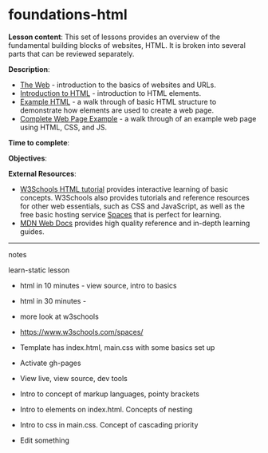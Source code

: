 # foundations-html

**Lesson content**: This set of lessons provides an overview of the fundamental building blocks of websites, HTML. 
It is broken into several parts that can be reviewed separately.

**Description**: 

- [The Web](0-web.md) - introduction to the basics of websites and URLs.
- [Introduction to HTML](1-html.md) - introduction to HTML elements.
- [Example HTML](2-example.md) - a walk through of basic HTML structure to demonstrate how elements are used to create a web page.
- [Complete Web Page Example](3-complete.md) - a walk through of an example web page using HTML, CSS, and JS.

**Time to complete**: 

**Objectives**:

**External Resources**:

- [W3Schools HTML tutorial](https://www.w3schools.com/html/default.asp) provides interactive learning of basic concepts. W3Schools also provides tutorials and reference resources for other web essentials, such as CSS and JavaScript, as well as the free basic hosting service [Spaces](https://www.w3schools.com/spaces/) that is perfect for learning. 
- [MDN Web Docs](https://developer.mozilla.org/en-US/) provides high quality reference and in-depth learning guides.

------------

notes

learn-static lesson
- html in 10 minutes - view source, intro to basics 
- html in 30 minutes - 
- more look at w3schools
- https://www.w3schools.com/spaces/


- Template has index.html, main.css with some basics set up
- Activate gh-pages
- View live, view source, dev tools
- Intro to concept of markup languages, pointy brackets
- Intro to elements on index.html. Concepts of nesting
- Intro to css in main.css. Concept of cascading priority
- Edit something

